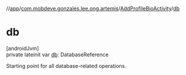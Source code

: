 //[app](../../../index.md)/[com.mobdeve.gonzales.lee.ong.artemis](../index.md)/[AddProfileBioActivity](index.md)/[db](db.md)

# db

[androidJvm]\
private lateinit var [db](db.md): DatabaseReference

Starting point for all database-related operations.
